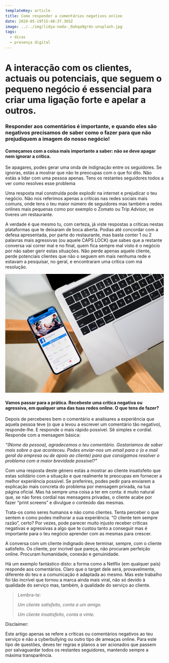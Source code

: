 ```yaml
---
templateKey: article
title: Como responder a comentários negativos online
date: 2020-05-19T15:48:37.365Z
image: ../../img/lidya-nada-_0akqa9gr4s-unsplash.jpg
tags:
  - dicas
  - presença digital
---
```

# A interacção com os clientes, actuais ou potenciais, que seguem o pequeno negócio é essencial para criar uma ligação forte e apelar a outros.

### Responder aos comentários é importante, e quando eles são negativos precisamos de saber como o fazer para que não prejudiquem a imagem do nosso negócio!

#### Começamos com a coisa mais importante a saber: não se deve apagar nem ignorar a crítica.

Se apagares, podes gerar uma onda de indignação entre os seguidores. Se ignoras, estás a mostrar que não te preocupas com o que foi dito. Não estás a lidar com uma pessoa apenas. Tens os restantes seguidores todos a ver como resolves esse problema

Uma resposta mal construída pode explodir na internet e prejudicar o teu negócio. Não nos referimos apenas a críticas nas redes sociais mais comuns, onde tens o teu maior número de seguidores mas também a redes onlines mais pequenas como por exemplo o Zomato ou Trip Advisor, se tiveres um restaurante.

A verdade é que mesmo tu, com certeza, já viste respostas a críticas nestas plataformas que te deixaram de boca aberta. Podias até concordar com a defesa apresentada, por parte do restaurante, mas basta conter 1 ou 2 palavras mais agressivas (ou aquele CAPS LOCK) que sabes que a restante conversa vai correr mal e no final, quem fica sempre mal visto é o negócio por não saber gerir estas situações. Não perde apenas aquele cliente, perde potenciais clientes que não o seguem em mais nenhuma rede e estavam a pesquisar, no geral, e encontraram uma crítica com má resolução.

![](../../img/tim-bennett-owvrb-m3gwe-unsplash.jpg)

#### Vamos passar para a prática. Recebeste uma crítica negativa ou agressiva, em qualquer uma das tuas redes online. O que tens de fazer?

Depois de perceberes bem o comentário e analisares a experiência que aquela pessoa teve (o que a levou a escrever um comentário tão negativo), responde-lhe. E responde o mais rápido possível. Sê simples e cordial. Responde com a mensagem básica:

*“(Nome da pessoa), agradecemos o teu comentário. Gostaríamos de saber mais sobre o que aconteceu. Podes enviar-nos um email para o (o e mail geral da empresa ou de apoio ao cliente) para que consigamos resolver o problema com a maior brevidade possível?”*

Com uma resposta deste género estás a mostrar ao cliente insatisfeito que estas solidário com a situação e que realmente te preocupas em fornecer a melhor experiência possível. Se preferires, podes pedir para enviarem a explicação mais concreta do problema por mensagem privada, na tua página oficial. Mas há sempre uma coisa a ter em conta: é muito natural que, se não fores cordial nas mensagens privadas, o cliente acabe por fazer “print screens” e divulgue o conteúdo das mesmas.

Trata-os como seres humanos e não como clientes. Tenta perceber o que sentem e como podes melhorar a sua experiência. “O cliente tem sempre razão”, certo? Por vezes, pode parecer muito injusto receber críticas negativas e agressivas a algo que te custou tanto a conseguir mas é importante para o teu negócio aprender com as mesmas para crescer.

A conversa com um cliente indignado deve terminar, sempre, com o cliente satisfeito. Os cliente, por incrível que pareça, não procuram perfeição online. Procuram humanidade, conexão e genuinidade. 

Há um exemplo fantástico disto: a forma como a Netflix (em qualquer país) responde aos comentários. Claro que o target dele será, provavelmente, diferente do teu e a comunicação é adaptada ao mesmo. Mas este trabalho foi tão incrível que tornou a marca ainda mais viral, não só devido à qualidade do serviço mas, também, à qualidade do serviço ao cliente.

> Lembra-te: 
>
> *Um cliente satisfeito, conta a um amigo.*
>
> *Um cliente insatisfeito, conta a vinte.*



Disclaimer:

Este artigo apenas se refere a críticas ou comentários negativos ao teu serviço e não a cyberbullying ou outro tipo de ameaças online. Para este tipo de questões, deves ter regras e planos a ser acionados que passem por salvaguardar todos os restantes seguidores, mantendo sempre a máxima transparência.